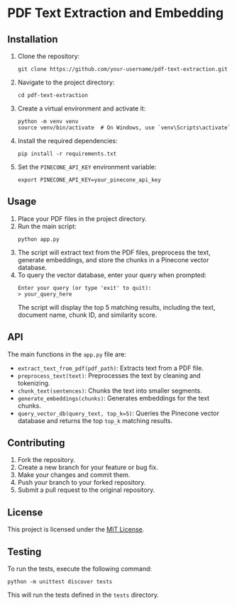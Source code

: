 # PDF Text Extraction and Embedding

## Installation

1. Clone the repository:
   ```
   git clone https://github.com/your-username/pdf-text-extraction.git
   ```
2. Navigate to the project directory:
   ```
   cd pdf-text-extraction
   ```
3. Create a virtual environment and activate it:
   ```
   python -m venv venv
   source venv/bin/activate  # On Windows, use `venv\Scripts\activate`
   ```
4. Install the required dependencies:
   ```
   pip install -r requirements.txt
   ```
5. Set the `PINECONE_API_KEY` environment variable:
   ```
   export PINECONE_API_KEY=your_pinecone_api_key
   ```

## Usage

1. Place your PDF files in the project directory.
2. Run the main script:
   ```
   python app.py
   ```
3. The script will extract text from the PDF files, preprocess the text, generate embeddings, and store the chunks in a Pinecone vector database.
4. To query the vector database, enter your query when prompted:
   ```
   Enter your query (or type 'exit' to quit):
   > your_query_here
   ```
   The script will display the top 5 matching results, including the text, document name, chunk ID, and similarity score.

## API

The main functions in the `app.py` file are:

- `extract_text_from_pdf(pdf_path)`: Extracts text from a PDF file.
- `preprocess_text(text)`: Preprocesses the text by cleaning and tokenizing.
- `chunk_text(sentences)`: Chunks the text into smaller segments.
- `generate_embeddings(chunks)`: Generates embeddings for the text chunks.
- `query_vector_db(query_text, top_k=5)`: Queries the Pinecone vector database and returns the top `top_k` matching results.

## Contributing

1. Fork the repository.
2. Create a new branch for your feature or bug fix.
3. Make your changes and commit them.
4. Push your branch to your forked repository.
5. Submit a pull request to the original repository.

## License

This project is licensed under the [MIT License](LICENSE).

## Testing

To run the tests, execute the following command:

```
python -m unittest discover tests
```

This will run the tests defined in the `tests` directory.
